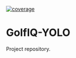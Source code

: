 [![coverage](https://raw.githubusercontent.com/Fatdevil/GolfIQ-YOLO/main/docs/coverage.svg)](./docs/coverage.svg)

# GolfIQ-YOLO

Project repository.
